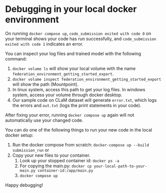 # Debugging in your local docker environment

On running ```docker compose up```, ```code_submission exited with code 0``` on your terminal shows your code has run successfully, and ```code_submission exited with code 1``` indicates an error.

You can inspect your log files and trained model with the following command:
1. ```docker volume ls``` will show your local volume with the name ```federation_environment_getting_started_export```.
2. ```docker volume inspect federation_environment_getting_started_export``` will show the path (Mountpoint).
3. In linux system, access this path to get your log files. In windows system, access your volume through docker desktop.
4. Our sample code on CLaM dataset will generate ```error.txt```, which logs the errors and ```out.txt``` (logs the print statements in your code).

After fixing your error, running ```docker compose up``` again will not automatically use your changed code.

You can do one of the following things to run your new code in the local docker setup:

1. Run the docker compose from scratch: ```docker-compose up --build submission_run``` or
2. Copy your new files to your container.
    1. Look up your stopped container id: ```docker ps -a```
    2. For copying the main.py: ```docker cp your-local-path-to-your-main.py container-id:/app/main.py```
    3. ```docker compose up```

Happy debugging!

